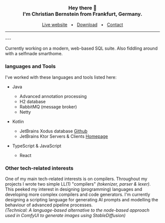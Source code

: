 <div align="center">
    <h3>Hey there 👋<br /> I'm Christian Bernstein from Frankfurt, Germany.</h3>
    <a href="https://christian-bernstein.de/atlas">Live website</a>
    <span>&nbsp;&nbsp;•&nbsp;&nbsp;</span>
    <a href="https://christian-bernstein.de/atlas">Download</a>
    <span>&nbsp;&nbsp;•&nbsp;&nbsp;</span>
    <a href="https://christian-bernstein.de/atlas">Contact</a>
    <br />
    <hr />
</div>
---

Currently working on a modern, web-based SQL suite. 
Also fiddling around with a selfmade smarthome.

### languages and Tools

I've worked with these languages and tools listed here:
- Java
  - Advanced annotation processing
  - H2 database
  - RabbitMQ (message broker)
  - Netty

- Kotlin
  - JetBrains Xodus database [Github](https://github.com/JetBrains/xodus)
  - JetBrains Ktor Servers & Clients [Homepage](https://ktor.io/)

- TypeScript & JavaScript
  - React

### Other tech-related interests
One of my main tech-related interests is on compilers. 
Throughout my projects I wrote two simple LL(1) "compilers" *(tokenizer, parser & lexer)*. 
This peeked my interest in designing (programming) languages and developing more complex compilers and code generators.
I'm currently designing a scripting language for generating AI prompts and modelling the behaviour of advanced pipeline
processes. <br/>
*(Technical: A language-based alternative to the node-based approach used in ComfyUI 
to generate images using StableDiffusion)*


<!--
**christian-bernstein/christian-bernstein** is a ✨ _special_ ✨ repository because its `README.md` (this file) appears on your GitHub profile.

[](https://komarev.com/ghpvc/?username=christian-bernstein&color=blue)

Here are some ideas to get you started:

- 🔭 I’m currently working on ...
- 🌱 I’m currently learning ...
- 👯 I’m looking to collaborate on ...
- 🤔 I’m looking for help with ...
- 💬 Ask me about ...
- 📫 How to reach me: ...
- 😄 Pronouns: ...
- ⚡ Fun fact: ...
-->
